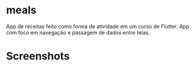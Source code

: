 # meals

App de receitas feito como forma de atividade em um curso de Flutter. App com foco em navegação e passagem de dados entre telas.

# Screenshots

